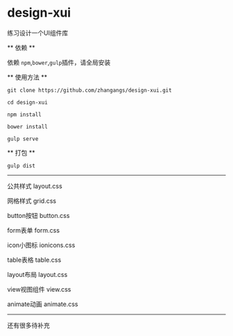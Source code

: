 # design-xui
练习设计一个UI组件库

** 依赖 **

依赖 `npm`,`bower`,`gulp`插件，请全局安装

** 使用方法 **

```
git clone https://github.com/zhangangs/design-xui.git

cd design-xui

npm install 

bower install

gulp serve
```

** 打包 **

```
gulp dist
```



<hr />

公共样式		layout.css

网格样式		grid.css

button按钮		button.css

form表单		form.css

icon小图标		ionicons.css

table表格		table.css

layout布局		layout.css

view视图组件	view.css

animate动画		animate.css

<hr />

还有很多待补充
